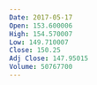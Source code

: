 ```yaml
---
Date: 2017-05-17
Open: 153.600006
High: 154.570007
Low: 149.710007
Close: 150.25
Adj Close: 147.95015
Volume: 50767700
---
```

